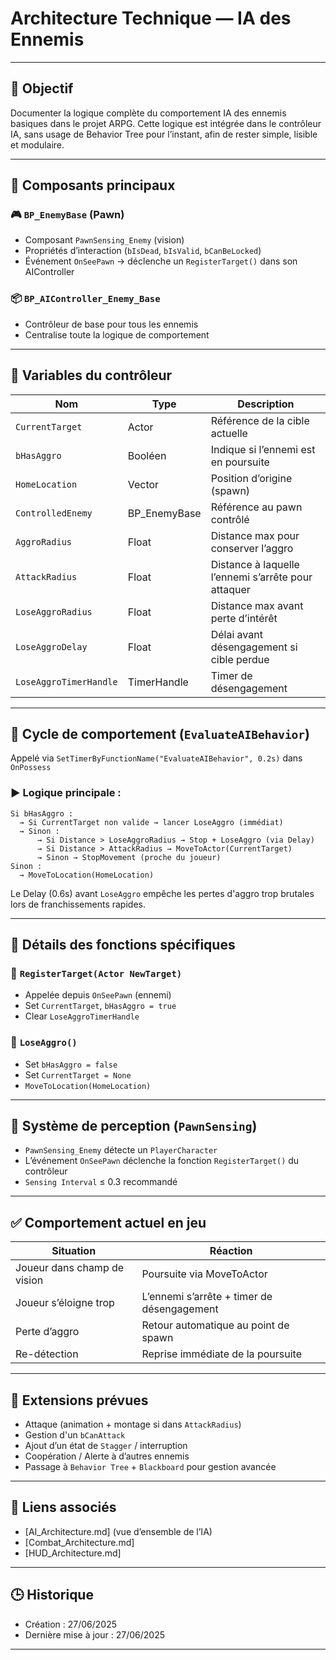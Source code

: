# Architecture Technique — IA des Ennemis

---

## 🎯 Objectif

Documenter la logique complète du comportement IA des ennemis basiques dans le projet ARPG. Cette logique est intégrée dans le contrôleur IA, sans usage de Behavior Tree pour l’instant, afin de rester simple, lisible et modulaire.

---

## 🧠 Composants principaux

### 🎮 `BP_EnemyBase` (Pawn)
- Composant `PawnSensing_Enemy` (vision)
- Propriétés d’interaction (`bIsDead`, `bIsValid`, `bCanBeLocked`)
- Événement `OnSeePawn` → déclenche un `RegisterTarget()` dans son AIController

### 📦 `BP_AIController_Enemy_Base`
- Contrôleur de base pour tous les ennemis
- Centralise toute la logique de comportement

---

## 🧩 Variables du contrôleur

| Nom | Type | Description |
|------|------|-------------|
| `CurrentTarget` | Actor | Référence de la cible actuelle |
| `bHasAggro` | Booléen | Indique si l’ennemi est en poursuite |
| `HomeLocation` | Vector | Position d’origine (spawn) |
| `ControlledEnemy` | BP_EnemyBase | Référence au pawn contrôlé |
| `AggroRadius` | Float | Distance max pour conserver l’aggro |
| `AttackRadius` | Float | Distance à laquelle l’ennemi s’arrête pour attaquer |
| `LoseAggroRadius` | Float | Distance max avant perte d’intérêt |
| `LoseAggroDelay` | Float | Délai avant désengagement si cible perdue |
| `LoseAggroTimerHandle` | TimerHandle | Timer de désengagement |

---

## 🔄 Cycle de comportement (`EvaluateAIBehavior`)

Appelé via `SetTimerByFunctionName("EvaluateAIBehavior", 0.2s)` dans `OnPossess`

### ▶️ Logique principale :
```plaintext
Si bHasAggro :
  → Si CurrentTarget non valide → lancer LoseAggro (immédiat)
  → Sinon :
      → Si Distance > LoseAggroRadius → Stop + LoseAggro (via Delay)
      → Si Distance > AttackRadius → MoveToActor(CurrentTarget)
      → Sinon → StopMovement (proche du joueur)
Sinon :
  → MoveToLocation(HomeLocation)
```

Le Delay (0.6s) avant `LoseAggro` empêche les pertes d'aggro trop brutales lors de franchissements rapides.

---

## 🔁 Détails des fonctions spécifiques

### 🔹 `RegisterTarget(Actor NewTarget)`
- Appelée depuis `OnSeePawn` (ennemi)
- Set `CurrentTarget`, `bHasAggro = true`
- Clear `LoseAggroTimerHandle`

### 🔹 `LoseAggro()`
- Set `bHasAggro = false`
- Set `CurrentTarget = None`
- `MoveToLocation(HomeLocation)`

---

## 🧠 Système de perception (`PawnSensing`)

- `PawnSensing_Enemy` détecte un `PlayerCharacter`
- L’événement `OnSeePawn` déclenche la fonction `RegisterTarget()` du contrôleur
- `Sensing Interval` ≤ 0.3 recommandé

---

## ✅ Comportement actuel en jeu

| Situation | Réaction |
|----------|----------|
| Joueur dans champ de vision | Poursuite via MoveToActor |
| Joueur s’éloigne trop | L’ennemi s’arrête + timer de désengagement |
| Perte d’aggro | Retour automatique au point de spawn |
| Re-détection | Reprise immédiate de la poursuite |

---

## 🔧 Extensions prévues

- Attaque (animation + montage si dans `AttackRadius`)
- Gestion d'un `bCanAttack`
- Ajout d’un état de `Stagger` / interruption
- Coopération / Alerte à d’autres ennemis
- Passage à `Behavior Tree` + `Blackboard` pour gestion avancée

---

## 🔗 Liens associés

- [AI_Architecture.md] (vue d’ensemble de l’IA)
- [Combat_Architecture.md]
- [HUD_Architecture.md]

---

## 🕒 Historique
- Création : 27/06/2025
- Dernière mise à jour : 27/06/2025

---
